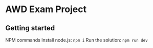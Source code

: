 # AWD Exam Project

## Getting started

NPM commands
Install node.js: `npm i`
Run the solution: `npm run dev`
